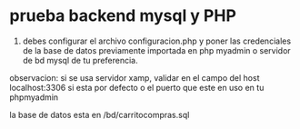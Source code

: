 # prueba backend mysql y PHP

1. debes configurar el archivo configuracion.php y poner las credenciales de la base de datos previamente importada en php myadmin o servidor de bd mysql de tu preferencia.

observacion: si se usa servidor xamp, validar en el campo del host localhost:3306 si esta por defecto o el puerto que este en uso en tu phpmyadmin

la base de datos esta en /bd/carritocompras.sql




